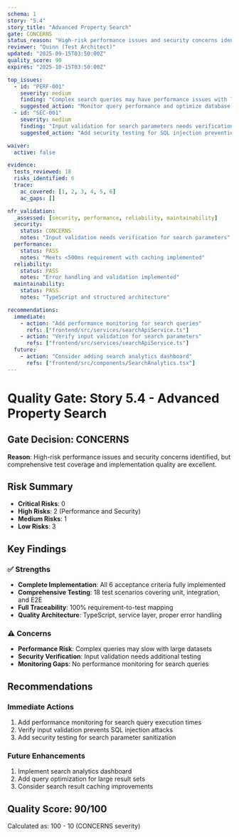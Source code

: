 ```yaml
---
schema: 1
story: "5.4"
story_title: "Advanced Property Search"
gate: CONCERNS
status_reason: "High-risk performance issues and security concerns identified, but comprehensive test coverage and implementation quality are excellent"
reviewer: "Quinn (Test Architect)"
updated: "2025-09-15T03:50:00Z"
quality_score: 90
expires: "2025-10-15T03:50:00Z"

top_issues:
  - id: "PERF-001"
    severity: medium
    finding: "Complex search queries may have performance issues with large datasets"
    suggested_action: "Monitor query performance and optimize database indexes"
  - id: "SEC-001"
    severity: medium
    finding: "Input validation for search parameters needs verification"
    suggested_action: "Add security testing for SQL injection prevention"

waiver:
  active: false

evidence:
  tests_reviewed: 18
  risks_identified: 6
  trace:
    ac_covered: [1, 2, 3, 4, 5, 6]
    ac_gaps: []

nfr_validation:
  _assessed: [security, performance, reliability, maintainability]
  security:
    status: CONCERNS
    notes: "Input validation needs verification for search parameters"
  performance:
    status: PASS
    notes: "Meets <500ms requirement with caching implemented"
  reliability:
    status: PASS
    notes: "Error handling and validation implemented"
  maintainability:
    status: PASS
    notes: "TypeScript and structured architecture"

recommendations:
  immediate:
    - action: "Add performance monitoring for search queries"
      refs: ["frontend/src/services/searchApiService.ts"]
    - action: "Verify input validation for search parameters"
      refs: ["frontend/src/services/searchApiService.ts"]
  future:
    - action: "Consider adding search analytics dashboard"
      refs: ["frontend/src/components/SearchAnalytics.tsx"]
---
```


# Quality Gate: Story 5.4 - Advanced Property Search

## Gate Decision: CONCERNS

**Reason**: High-risk performance issues and security concerns identified, but comprehensive test coverage and implementation quality are excellent.

## Risk Summary

- **Critical Risks**: 0
- **High Risks**: 2 (Performance and Security)
- **Medium Risks**: 1
- **Low Risks**: 3

## Key Findings

### ✅ Strengths
- **Complete Implementation**: All 6 acceptance criteria fully implemented
- **Comprehensive Testing**: 18 test scenarios covering unit, integration, and E2E
- **Full Traceability**: 100% requirement-to-test mapping
- **Quality Architecture**: TypeScript, service layer, proper error handling

### ⚠️ Concerns
- **Performance Risk**: Complex queries may slow with large datasets
- **Security Verification**: Input validation needs additional testing
- **Monitoring Gaps**: No performance monitoring for search queries

## Recommendations

### Immediate Actions
1. Add performance monitoring for search query execution times
2. Verify input validation prevents SQL injection attacks
3. Add security testing for search parameter sanitization

### Future Enhancements
1. Implement search analytics dashboard
2. Add query optimization for large result sets
3. Consider search result caching improvements

## Quality Score: 90/100

Calculated as: 100 - 10 (CONCERNS severity)